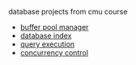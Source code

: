 database projects from cmu course
- [buffer pool manager](https://15445.courses.cs.cmu.edu/fall2024/project1/)
- [database index](https://15445.courses.cs.cmu.edu/fall2024/project2/)
- [query execution](https://15445.courses.cs.cmu.edu/fall2024/project3/)
- [concurrency control](https://15445.courses.cs.cmu.edu/fall2024/project4/)
